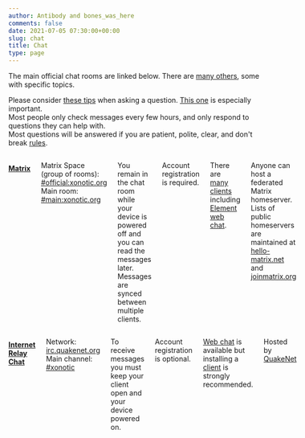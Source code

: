 ```yaml
---
author: Antibody and bones_was_here
comments: false
date: 2021-07-05 07:30:00+00:00
slug: chat
title: Chat
type: page
---
```


The main official chat rooms are linked below.  There are [many others](https://gitlab.com/xonotic/xonotic/-/wikis/Chat-Rooms), some with specific topics.

Please consider [these tips](https://github.com/fizerkhan/irc-etiquette#readme) when asking a question.  [This one](https://github.com/fizerkhan/irc-etiquette#give-others-a-chance-to-answer) is especially important.  
Most people only check messages every few hours, and only respond to questions they can help with.  
Most questions will be answered if you are patient, polite, clear, and don't break [rules](/rules).

<div class="small-12 large-6 columns">

#### [Matrix](https://matrix.org/docs/guides/introduction)
Matrix Space (group of rooms): [#official:xonotic.org](https://matrix.to/#/#official:xonotic.org)  
Main room: [#main:xonotic.org](https://matrix.to/#/#main:xonotic.org)

You remain in the chat room while your device is powered off and you can read the messages later.  
Messages are synced between multiple clients.

Account registration is required.

There are [many clients](https://matrix.org/clients) including [Element web chat](https://matrix.to/#/#main:xonotic.org).

Anyone can host a federated Matrix homeserver.  
Lists of public homeservers are maintained at  
[hello-matrix.net](https://www.hello-matrix.net/public_servers.php) and [joinmatrix.org](https://joinmatrix.org/servers/)

</div>
<div class="small-12 large-6 columns">

#### [Internet Relay Chat](https://en.wikipedia.org/wiki/Internet_Relay_Chat)
Network: [irc.quakenet.org](irc://irc.quakenet.org/xonotic)  
Main channel: [#xonotic](https://webchat.quakenet.org/?channels=xonotic)

To receive messages you must keep your client open and your device powered on.

Account registration is optional.

[Web chat](https://webchat.quakenet.org/?channels=xonotic) is available but installing a [client](https://en.wikipedia.org/wiki/Comparison_of_Internet_Relay_Chat_clients) is strongly recommended.

Hosted by [QuakeNet](https://quakenet.org)

</div>

